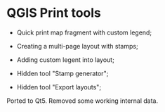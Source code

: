 # QGIS Print tools
- Quick print map fragment with custom legend;
- Creating a multi-page layout with stamps;
- Adding custom legent into layout;

- Hidden tool "Stamp generator";
- Hidden tool "Export layouts";

Ported to Qt5.
Removed some working internal data.